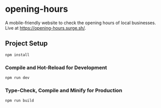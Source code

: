 # opening-hours

A mobile-friendly website to check the opening hours of local businesses. Live at https://opening-hours.surge.sh/.

## Project Setup

```sh
npm install
```

### Compile and Hot-Reload for Development

```sh
npm run dev
```

### Type-Check, Compile and Minify for Production

```sh
npm run build
```
